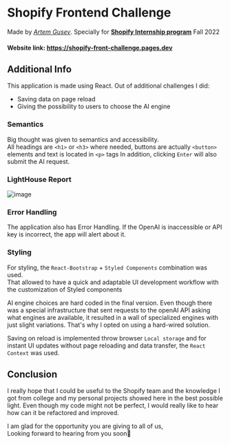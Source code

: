 # Shopify Frontend Challenge
Made by [*Artem Gusev*](https://www.linkedin.com/in/gusev-artem/). Specially for [**Shopify Internship program**](https://internships.shopify.com/?utm_source=Shopify-careers&utm_medium=early-talent-page&utm_campaign=general) Fall 2022

#### Website link: https://shopify-front-challenge.pages.dev


## Additional Info
This application is made using React.
Out of additional challenges I did:
* Saving data on page reload
* Giving the possibility to users to choose the AI engine

### Semantics
Big thought was given to semantics and accessibility.  
All headings are ```<h1>``` or ```<h3>``` where needed, buttons are actually ```<button>``` elements and text is located in ```<p>``` tags
In addition, clicking ```Enter``` will also submit the AI request.

### LightHouse Report
![image](https://user-images.githubusercontent.com/56235052/169668275-abc2d3e0-8f7e-4dc3-b417-f7ff0cad4cb9.png)


### Error Handling
The application also has Error Handling. If the OpenAI is inaccessible or API key is incorrect, the app will alert about it. 

### Styling
For styling, the ```React-Bootstrap``` + ```Styled Components``` combination was used.  
That allowed to have a quick and adaptable UI development workflow with the customization of Styled components 


AI engine choices are hard coded in the final version. Even though there was a special infrastructure that sent requests to the openAI API asking what engines are available, it resulted in a wall of specialized engines with just slight variations. That's why I opted on using a hard-wired solution.

Saving on reload is implemented throw browser ```Local storage``` and for instant UI updates without page reloading and data transfer, the ```React Context``` was used.

## Conclusion
I really hope that I could be useful to the Shopify team and the knowledge I got from college and my personal projects showed here in the best possible light.
Even though my code might not be perfect, I would really like to hear how can it be refactored and improved.

I am glad for the opportunity you are giving to all of us,  
Looking forward to hearing from you soon🙂
